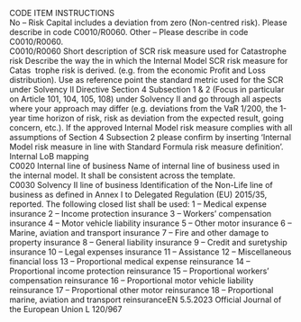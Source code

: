  
CODE  ITEM  INSTRUCTIONS  
No – Risk Capital includes a deviation from zero (Non-centred risk). Please 
describe in code C0010/R0060. 
Other – Please describe in code C0010/R0060.  
C0010/R0060  Short description of SCR risk 
measure used for Catastrophe 
risk  Describe the way the in which the Internal Model SCR risk measure for Catas ­
trophe risk is derived. (e.g. from the economic Profit and Loss distribution). 
Use as reference point the standard metric used for the SCR under Solvency II 
Directive Section 4 Subsection 1 & 2 (Focus in particular on Article 101, 104, 
105, 108) under Solvency II and go through all aspects where your approach may 
differ (e.g. deviations from the VaR 1/200, the 1-year time horizon of risk, risk as 
deviation from the expected result, going concern, etc.). 
If the approved Internal Model risk measure complies with all assumptions of 
Section 4 Subsection 2 please confirm by inserting ‘Internal Model risk measure in 
line with Standard Formula risk measure definition’.  
Internal LoB mapping  
C0020  Internal line of business  Name of internal line of business used in the internal model. It shall be consistent 
across the template.  
C0030  Solvency II line of business  Identification of the Non-Life line of business as defined in Annex I to Delegated 
Regulation (EU) 2015/35, reported. The following closed list shall be used: 
1 – Medical expense insurance 
2 – Income protection insurance 
3 – Workers’ compensation insurance 
4 – Motor vehicle liability insurance 
5 – Other motor insurance 
6 – Marine, aviation and transport insurance 
7 – Fire and other damage to property insurance 
8 – General liability insurance 
9 – Credit and suretyship insurance 
10 – Legal expenses insurance 
11 – Assistance 
12 – Miscellaneous financial loss 
13 – Proportional medical expense reinsurance 
14 – Proportional income protection reinsurance 
15 – Proportional workers’ compensation reinsurance 
16 – Proportional motor vehicle liability reinsurance 
17 – Proportional other motor reinsurance 
18 – Proportional marine, aviation and transport reinsuranceEN  5.5.2023 Official Journal of the European Union L 120/967